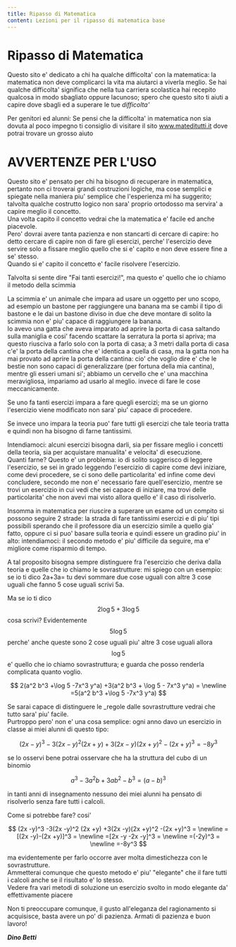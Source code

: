 ```yaml
---
title: Ripasso di Matematica
content: Lezioni per il ripasso di matematica base
---
```


# Ripasso di Matematica

Questo sito e' dedicato a chi ha qualche difficolta' con la matematica: la matematica non deve complicarci la vita ma aiutarci a viverla meglio. Se hai qualche difficolta' significa che nella tua carriera scolastica hai recepito qualcosa in modo sbagliato oppure lacunoso; spero che questo sito ti aiuti a capire dove sbagli ed a superare le tue *difficolta'*

<v-card>
  <v-card-title>
    Per genitori ed alunni:
  </v-card-title>
  <v-card-text>
    Se pensi che la difficolta' in matematica non sia dovuta al poco impegno ti consiglio di visitare il sito <a href="http://www.mateditutti.it" target="_blank">www.mateditutti.it</a> dove potrai trovare un grosso aiuto
  </v-card-text>
</v-card>

# AVVERTENZE PER L'USO

Questo sito e' pensato per chi ha bisogno di recuperare in matematica, pertanto non ci troverai grandi costruzioni logiche, ma cose semplici e spiegate nella maniera piu' semplice che l'esperienza mi ha suggerito; talvolta qualche costrutto logico non sara' proprio ortodosso ma servira' a capire meglio il concetto.  
Una volta capito il concetto vedrai che la matematica e' facile ed anche piacevole.  
Pero' dovrai avere tanta pazienza e non stancarti di cercare di capire: ho detto cercare di capire non di fare gli esercizi, perche' l'esercizio deve servire solo a fissare meglio quello che si e' capito e non deve essere fine a se' stesso.  
Quando si e' capito il concetto e' facile risolvere l'esercizio.

Talvolta si sente dire "Fai tanti esercizi!", ma questo e' quello che io chiamo il metodo della scimmia

La scimmia e' un animale che impara ad usare un oggetto per uno scopo, ad esempio un bastone per raggiungere una banana ma se cambi il tipo di bastone e le dai un bastone diviso in due che deve montare di solito la scimmia non e' piu' capace di raggiungere la banana.  
Io avevo una gatta che aveva imparato ad aprire la porta di casa saltando sulla maniglia e cosi' facendo scattare la serratura la porta si apriva; ma questo riusciva a farlo solo con la porta di casa; a 3 metri dalla porta di casa c'e' la porta della cantina che e' identica a quella di casa, ma la gatta non ha mai provato ad aprire la porta della cantina: cio' che voglio dire e' che le bestie non sono capaci di generalizzare (per fortuna della mia cantina), mentre gli esseri umani si'; abbiamo un cervello che e' una macchina  meravigliosa, impariamo ad usarlo al meglio. invece di fare le cose meccanicamente.

Se uno fa tanti esercizi impara a fare quegli esercizi; ma se un giorno l'esercizio viene modificato non sara' piu' capace di procedere.

Se invece uno impara la teoria puo' fare tutti gli esercizi che tale teoria tratta e quindi non ha bisogno di farne tantissimi.

Intendiamoci: alcuni esercizi bisogna darli, sia per fissare meglio i concetti della teoria, sia per acquistare manualita' e velocita' di esecuzione.  
Quanti farne? Questo e' un problema: io di solito suggerisco di leggere l'esercizio, se sei in grado leggendo l'esercizio di capire come devi iniziare, come devi procedere, se ci sono delle particolarita' ed infine come devi concludere, secondo me non e' necessario fare quell'esercizio, mentre se trovi un esercizio in cui vedi che sei capace di iniziare, ma trovi delle particolarita' che non avevi mai visto allora quello e' il caso di risolverlo.

Insomma in matematica per riuscire a superare un esame od un compito si possono seguire 2 strade: la strada di fare tantissimi esercizi e di piu' tipi possibili sperando che il professore dia un esercizio simile a quello gia' fatto, oppure ci si puo' basare sulla teoria e quindi essere un gradino piu' in alto: intendiamoci: il secondo metodo e' piu' difficile da seguire, ma e' migliore come risparmio di tempo.

A tal proposito bisogna sempre distinguere fra l'esercizio che deriva dalla teoria e quelle che io chiamo le sovrastrutture: mi spiego con un esempio: se io ti dico  2a+3a= tu devi sommare due cose uguali con altre 3 cose uguali che fanno 5 cose uguali scrivi 5a.

Ma se io ti dico $$ 2\log 5 +3\log 5 $$ cosa scrivi? Evidentemente $$ 5\log 5 $$
perche' anche queste sono 2 cose uguali piu' altre 3 cose uguali allora $$ \log 5 $$
e' quello che io chiamo sovrastruttura; e guarda che posso renderla complicata quanto voglio.

$$
2(a^2 b^3 +\log 5 -7x^3 y^a) +3(a^2 b^3 + \log 5 - 7x^3 y^a) = \newline
=5(a^2 b^3 +\log 5 -7x^3 y^a)
$$

Se sarai capace di distinguere le _regole dalle sovrastrutture vedrai che tutto sara' piu' facile.  
Purtroppo pero' non e' una cosa semplice: ogni anno davo un esercizio in classe ai miei alunni di questo tipo:  

$$
(2x -y)^3 -3(2x -y)^2 (2x+y) +3(2x -y)(2x +y)^2 -(2x +y)^3 = -8y^3
$$  

se lo osservi bene potrai osservare che ha la struttura del cubo di un binomio  

$$
a^3 -3a^2 b +3ab^2 -b^3 = (a -b)^3 
$$

in tanti anni di insegnamento nessuno dei miei alunni ha pensato di risolverlo senza fare tutti i calcoli.

Come si potrebbe fare? cosi'  

$$
(2x -y)^3 -3(2x -y)^2 (2x +y) +3(2x -y)(2x +y)^2 -(2x +y)^3 = \newline
=[(2x -y)-(2x +y)]^3 = \newline
=[2x -y -2x -y]^3 = \newline
=(-2y)^3 = \newline
=-8y^3
$$  

ma evidentemente per farlo occorre aver molta dimestichezza con le sovrastrutture.  
Ammetterai comunque che questo metodo e' piu' "elegante" che il fare tutti i calcoli  anche se il risultato e' lo stesso.  
Vedere fra vari metodi di soluzione un esercizio svolto in modo elegante da' effettivamente piacere

Non ti preoccupare comunque, il gusto all'eleganza del ragionamento si acquisisce, basta avere un po' di pazienza. Armati di pazienza e buon lavoro!

***Dino Betti***
